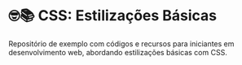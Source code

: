 # 🤓📚 CSS: Estilizações Básicas
Repositório de exemplo com códigos e recursos para iniciantes em desenvolvimento web, abordando estilizações básicas com CSS.
